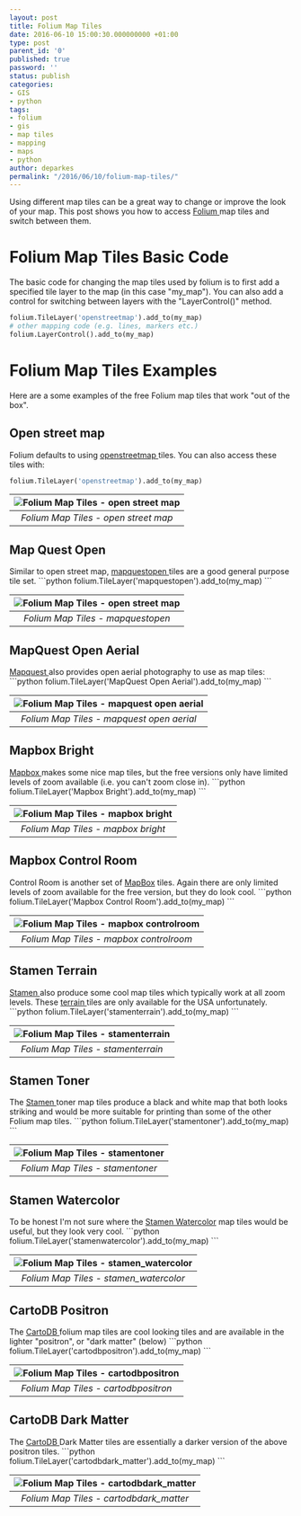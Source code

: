 ```yaml
---
layout: post
title: Folium Map Tiles
date: 2016-06-10 15:00:30.000000000 +01:00
type: post
parent_id: '0'
published: true
password: ''
status: publish
categories:
- GIS
- python
tags:
- folium
- gis
- map tiles
- mapping
- maps
- python
author: deparkes
permalink: "/2016/06/10/folium-map-tiles/"
---
```

Using different map tiles can be a great way to change or improve the look of your map. This post shows you how to access <a href="https://pypi.python.org/pypi/folium">Folium </a>map tiles and switch between them.
<h1>Folium Map Tiles Basic Code</h1>
The basic code for changing the map tiles used by folium is to first add a specified tile layer to the map (in this case "my_map").
You can also add a control for switching between layers with the "LayerControl()" method.

```python
folium.TileLayer('openstreetmap').add_to(my_map)
# other mapping code (e.g. lines, markers etc.)
folium.LayerControl().add_to(my_map)
```

<h1>Folium Map Tiles Examples</h1>
Here are a some examples of the free Folium map tiles that work "out of the box".
<h2>Open street map</h2>
Folium defaults to using <a href="https://wiki.openstreetmap.org/wiki/Tiles">openstreetmap </a>tiles. You can also access these tiles with:

```python
folium.TileLayer('openstreetmap').add_to(my_map)
```

| ![Folium Map Tiles - open street map]({{site.baseurl}}/assets/2016/06/open-street-map.png) |
|:--:|
| *Folium Map Tiles - open street map* |

<h2>Map Quest Open</h2>
Similar to open street map, <a href="https://open.mapquest.co.uk/">mapquestopen </a>tiles are a good general purpose tile set.
```python
folium.TileLayer('mapquestopen').add_to(my_map)
```

| ![Folium Map Tiles - open street map]({{site.baseurl}}/assets/2016/06/mapquestopen.png) |
|:--:|
| *Folium Map Tiles - mapquestopen* |

<h2>MapQuest Open Aerial</h2>
<a href="https://open.mapquest.co.uk/">Mapquest </a>also provides open aerial photography to use as map tiles:
```python
folium.TileLayer('MapQuest Open Aerial').add_to(my_map)
```

| ![Folium Map Tiles - mapquest open aerial]({{site.baseurl}}/assets/2016/06/mapquest-open-aerial.png) |
|:--:|
| *Folium Map Tiles - mapquest open aerial* |

<h2>Mapbox Bright</h2>
<a href="https://www.mapbox.com/">Mapbox </a>makes some nice map tiles, but the free versions only have limited levels of zoom available (i.e. you can't zoom close in).
```python
folium.TileLayer('Mapbox Bright').add_to(my_map)
```

| ![Folium Map Tiles - mapbox bright]({{site.baseurl}}/assets/2016/06/mapbox-bright.png) |
|:--:|
| *Folium Map Tiles - mapbox bright* |

<h2>Mapbox Control Room</h2>
Control Room is another set of <a href="https://www.mapbox.com/">MapBox</a> tiles. Again there are only limited levels of zoom available for the free version, but they do look cool.
```python
folium.TileLayer('Mapbox Control Room').add_to(my_map)
```

| ![Folium Map Tiles - mapbox controlroom]({{site.baseurl}}/assets/2016/06/mapboxcontrolroom.png) |
|:--:|
| *Folium Map Tiles - mapbox controlroom* |

<h2>Stamen Terrain</h2>
<a href="https://maps.stamen.com">Stamen </a>also produce some cool map tiles which typically work at all zoom levels. These <a href="https://maps.stamen.com/#terrain">terrain </a>tiles are only available for the USA unfortunately.
```python
folium.TileLayer('stamenterrain').add_to(my_map)
```

| ![Folium Map Tiles - stamenterrain]({{site.baseurl}}/assets/2016/06/stamenterrain.png) |
|:--:|
| *Folium Map Tiles - stamenterrain* |

<h2>Stamen Toner</h2>
The <a href="https://maps.stamen.com/#toner">Stamen </a>toner map tiles produce a black and white map that both looks striking and would be more suitable for printing than some of the other Folium map tiles.
```python
folium.TileLayer('stamentoner').add_to(my_map)
```

| ![Folium Map Tiles - stamentoner]({{site.baseurl}}/assets/2016/06/stamentoner.png) |
|:--:|
| *Folium Map Tiles - stamentoner* |

<h2>Stamen Watercolor</h2>
To be honest I'm not sure where the <a href="https://maps.stamen.com/#watercolor">Stamen Watercolor</a> map tiles would be useful, but they look very cool.
```python
folium.TileLayer('stamenwatercolor').add_to(my_map)
```

| ![Folium Map Tiles - stamen_watercolor]({{site.baseurl}}/assets/2016/06/stamen_watercolor.png) |
|:--:|
| *Folium Map Tiles - stamen_watercolor* |

<h2>CartoDB Positron</h2>
The <a href="https://cartodb.com/">CartoDB </a>folium map tiles are cool looking tiles and are available in the lighter "positron", or "dark matter" (below)
```python
folium.TileLayer('cartodbpositron').add_to(my_map)
```

| ![Folium Map Tiles - cartodbpositron]({{site.baseurl}}/assets/2016/06/cartodbpositron.png) |
|:--:|
| *Folium Map Tiles - cartodbpositron* |

<h2>CartoDB Dark Matter</h2>
The <a href="https://cartodb.com/">CartoDB </a>Dark Matter tiles are essentially a darker version of the above positron tiles.
```python
folium.TileLayer('cartodbdark_matter').add_to(my_map)
```

| ![Folium Map Tiles - cartodbdark_matter]({{site.baseurl}}/assets/2016/06/cartodbdark_matter.png) |
|:--:|
| *Folium Map Tiles - cartodbdark_matter* |
